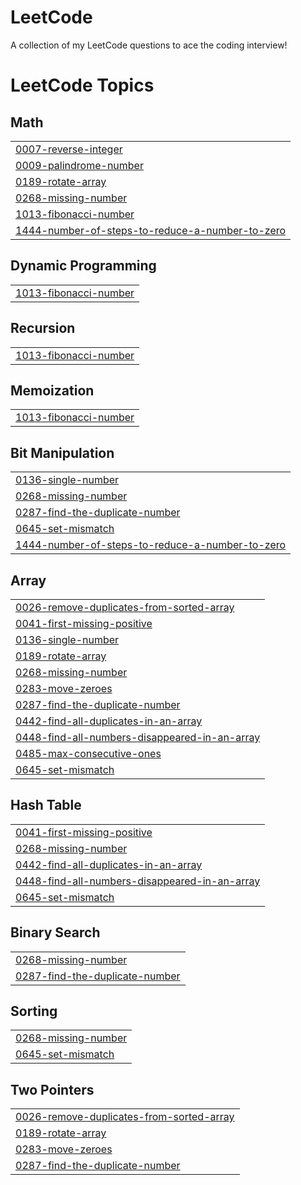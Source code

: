 # LeetCode
A collection of my LeetCode questions to ace the coding interview! 

<!---LeetCode Topics Start-->
# LeetCode Topics
## Math
|  |
| ------- |
| [0007-reverse-integer](https://github.com/Dex-4-0-4/LeetCode/tree/master/0007-reverse-integer) |
| [0009-palindrome-number](https://github.com/Dex-4-0-4/LeetCode/tree/master/0009-palindrome-number) |
| [0189-rotate-array](https://github.com/Dex-4-0-4/LeetCode/tree/master/0189-rotate-array) |
| [0268-missing-number](https://github.com/Dex-4-0-4/LeetCode/tree/master/0268-missing-number) |
| [1013-fibonacci-number](https://github.com/Dex-4-0-4/LeetCode/tree/master/1013-fibonacci-number) |
| [1444-number-of-steps-to-reduce-a-number-to-zero](https://github.com/Dex-4-0-4/LeetCode/tree/master/1444-number-of-steps-to-reduce-a-number-to-zero) |
## Dynamic Programming
|  |
| ------- |
| [1013-fibonacci-number](https://github.com/Dex-4-0-4/LeetCode/tree/master/1013-fibonacci-number) |
## Recursion
|  |
| ------- |
| [1013-fibonacci-number](https://github.com/Dex-4-0-4/LeetCode/tree/master/1013-fibonacci-number) |
## Memoization
|  |
| ------- |
| [1013-fibonacci-number](https://github.com/Dex-4-0-4/LeetCode/tree/master/1013-fibonacci-number) |
## Bit Manipulation
|  |
| ------- |
| [0136-single-number](https://github.com/Dex-4-0-4/LeetCode/tree/master/0136-single-number) |
| [0268-missing-number](https://github.com/Dex-4-0-4/LeetCode/tree/master/0268-missing-number) |
| [0287-find-the-duplicate-number](https://github.com/Dex-4-0-4/LeetCode/tree/master/0287-find-the-duplicate-number) |
| [0645-set-mismatch](https://github.com/Dex-4-0-4/LeetCode/tree/master/0645-set-mismatch) |
| [1444-number-of-steps-to-reduce-a-number-to-zero](https://github.com/Dex-4-0-4/LeetCode/tree/master/1444-number-of-steps-to-reduce-a-number-to-zero) |
## Array
|  |
| ------- |
| [0026-remove-duplicates-from-sorted-array](https://github.com/Dex-4-0-4/LeetCode/tree/master/0026-remove-duplicates-from-sorted-array) |
| [0041-first-missing-positive](https://github.com/Dex-4-0-4/LeetCode/tree/master/0041-first-missing-positive) |
| [0136-single-number](https://github.com/Dex-4-0-4/LeetCode/tree/master/0136-single-number) |
| [0189-rotate-array](https://github.com/Dex-4-0-4/LeetCode/tree/master/0189-rotate-array) |
| [0268-missing-number](https://github.com/Dex-4-0-4/LeetCode/tree/master/0268-missing-number) |
| [0283-move-zeroes](https://github.com/Dex-4-0-4/LeetCode/tree/master/0283-move-zeroes) |
| [0287-find-the-duplicate-number](https://github.com/Dex-4-0-4/LeetCode/tree/master/0287-find-the-duplicate-number) |
| [0442-find-all-duplicates-in-an-array](https://github.com/Dex-4-0-4/LeetCode/tree/master/0442-find-all-duplicates-in-an-array) |
| [0448-find-all-numbers-disappeared-in-an-array](https://github.com/Dex-4-0-4/LeetCode/tree/master/0448-find-all-numbers-disappeared-in-an-array) |
| [0485-max-consecutive-ones](https://github.com/Dex-4-0-4/LeetCode/tree/master/0485-max-consecutive-ones) |
| [0645-set-mismatch](https://github.com/Dex-4-0-4/LeetCode/tree/master/0645-set-mismatch) |
## Hash Table
|  |
| ------- |
| [0041-first-missing-positive](https://github.com/Dex-4-0-4/LeetCode/tree/master/0041-first-missing-positive) |
| [0268-missing-number](https://github.com/Dex-4-0-4/LeetCode/tree/master/0268-missing-number) |
| [0442-find-all-duplicates-in-an-array](https://github.com/Dex-4-0-4/LeetCode/tree/master/0442-find-all-duplicates-in-an-array) |
| [0448-find-all-numbers-disappeared-in-an-array](https://github.com/Dex-4-0-4/LeetCode/tree/master/0448-find-all-numbers-disappeared-in-an-array) |
| [0645-set-mismatch](https://github.com/Dex-4-0-4/LeetCode/tree/master/0645-set-mismatch) |
## Binary Search
|  |
| ------- |
| [0268-missing-number](https://github.com/Dex-4-0-4/LeetCode/tree/master/0268-missing-number) |
| [0287-find-the-duplicate-number](https://github.com/Dex-4-0-4/LeetCode/tree/master/0287-find-the-duplicate-number) |
## Sorting
|  |
| ------- |
| [0268-missing-number](https://github.com/Dex-4-0-4/LeetCode/tree/master/0268-missing-number) |
| [0645-set-mismatch](https://github.com/Dex-4-0-4/LeetCode/tree/master/0645-set-mismatch) |
## Two Pointers
|  |
| ------- |
| [0026-remove-duplicates-from-sorted-array](https://github.com/Dex-4-0-4/LeetCode/tree/master/0026-remove-duplicates-from-sorted-array) |
| [0189-rotate-array](https://github.com/Dex-4-0-4/LeetCode/tree/master/0189-rotate-array) |
| [0283-move-zeroes](https://github.com/Dex-4-0-4/LeetCode/tree/master/0283-move-zeroes) |
| [0287-find-the-duplicate-number](https://github.com/Dex-4-0-4/LeetCode/tree/master/0287-find-the-duplicate-number) |
<!---LeetCode Topics End-->